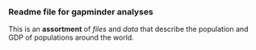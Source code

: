 ### Readme file for gapminder analyses

This is an **assortment** of *files* and *data* that describe the population and GDP of populations around the world.
